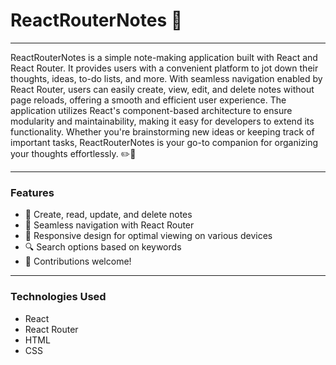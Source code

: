 
# ReactRouterNotes 📝
***
ReactRouterNotes is a simple note-making application built with React and React Router. It provides users with a convenient platform to jot down their thoughts, ideas, to-do lists, and more. With seamless navigation enabled by React Router, users can easily create, view, edit, and delete notes without page reloads, offering a smooth and efficient user experience. The application utilizes React's component-based architecture to ensure modularity and maintainability, making it easy for developers to extend its functionality. Whether you're brainstorming new ideas or keeping track of important tasks, ReactRouterNotes is your go-to companion for organizing your thoughts effortlessly. ✏️🚀
***

### Features
* 📝 Create, read, update, and delete notes
* 🔄 Seamless navigation with React Router
* 📱 Responsive design for optimal viewing on various devices
* 🔍 Search options based on keywords
* 🤝 Contributions welcome!

***
### Technologies Used
* React
* React Router
* HTML
* CSS

